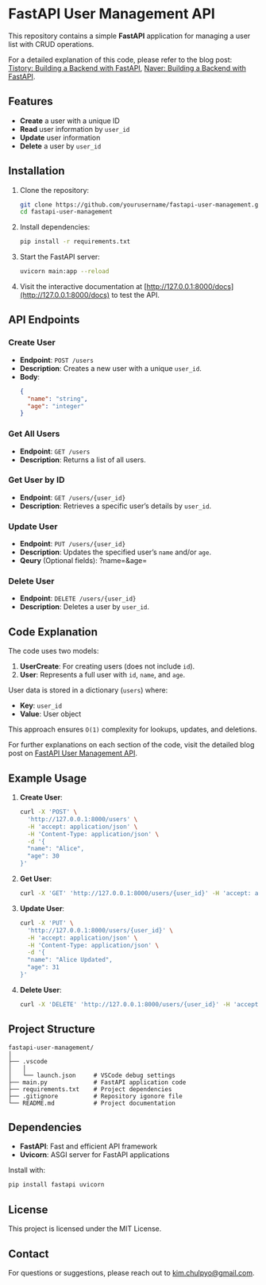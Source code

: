 # FastAPI User Management API

This repository contains a simple **FastAPI** application for managing a user list with CRUD operations.

For a detailed explanation of this code, please refer to the blog post: [Tistory: Building a Backend with FastAPI](https://teapopo.tistory.com/33), [Naver: Building a Backend with FastAPI](https://teapopo.tistory.com/33).

## Features

- **Create** a user with a unique ID
- **Read** user information by `user_id`
- **Update** user information
- **Delete** a user by `user_id`

## Installation

1. Clone the repository:
   ``` bash
   git clone https://github.com/yourusername/fastapi-user-management.git
   cd fastapi-user-management
   ```

2. Install dependencies:
   ``` bash
   pip install -r requirements.txt
   ```

3. Start the FastAPI server:
   ``` bash
   uvicorn main:app --reload
   ```

4. Visit the interactive documentation at [http://127.0.0.1:8000/docs](http://127.0.0.1:8000/docs) to test the API.

## API Endpoints

### Create User
- **Endpoint**: `POST /users`
- **Description**: Creates a new user with a unique `user_id`.
- **Body**:
  ``` json
  {
    "name": "string",
    "age": "integer"
  }
  ```

### Get All Users
- **Endpoint**: `GET /users`
- **Description**: Returns a list of all users.

### Get User by ID
- **Endpoint**: `GET /users/{user_id}`
- **Description**: Retrieves a specific user’s details by `user_id`.

### Update User
- **Endpoint**: `PUT /users/{user_id}`
- **Description**: Updates the specified user’s `name` and/or `age`.
- **Qeury** (Optional fields): ?name=&age=

### Delete User
- **Endpoint**: `DELETE /users/{user_id}`
- **Description**: Deletes a user by `user_id`.

## Code Explanation

The code uses two models:
1. **UserCreate**: For creating users (does not include `id`).
2. **User**: Represents a full user with `id`, `name`, and `age`.

User data is stored in a dictionary (`users`) where:
- **Key**: `user_id`
- **Value**: User object

This approach ensures `O(1)` complexity for lookups, updates, and deletions.

For further explanations on each section of the code, visit the detailed blog post on [FastAPI User Management API](https://teapopo.tistory.com/33).

## Example Usage

1. **Create User**:
   ``` bash
   curl -X 'POST' \
     'http://127.0.0.1:8000/users' \
     -H 'accept: application/json' \
     -H 'Content-Type: application/json' \
     -d '{
     "name": "Alice",
     "age": 30
   }'
   ```

2. **Get User**:
   ``` bash
   curl -X 'GET' 'http://127.0.0.1:8000/users/{user_id}' -H 'accept: application/json'
   ```

3. **Update User**:
   ``` bash
   curl -X 'PUT' \
     'http://127.0.0.1:8000/users/{user_id}' \
     -H 'accept: application/json' \
     -H 'Content-Type: application/json' \
     -d '{
     "name": "Alice Updated",
     "age": 31
   }'
   ```

4. **Delete User**:
   ``` bash
   curl -X 'DELETE' 'http://127.0.0.1:8000/users/{user_id}' -H 'accept: application/json'
   ```

## Project Structure

``` plain text
fastapi-user-management/
│
├── .vscode
│   │
│   └── launch.json     # VSCode debug settings
├── main.py             # FastAPI application code
├── requirements.txt    # Project dependencies
├── .gitignore          # Repository igonore file
└── README.md           # Project documentation
```


## Dependencies

- **FastAPI**: Fast and efficient API framework
- **Uvicorn**: ASGI server for FastAPI applications

Install with:
``` bash
pip install fastapi uvicorn
```

## License

This project is licensed under the MIT License.

## Contact

For questions or suggestions, please reach out to [kim.chulpyo@gmail.com](mailto:kim.chulpyo@gmail.com).


